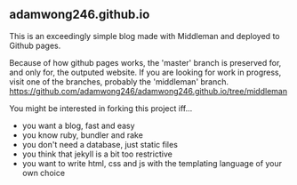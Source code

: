 ## adamwong246.github.io

This is an exceedingly simple blog made with Middleman and deployed to Github pages.

Because of how github pages works, the 'master' branch is preserved for, and only for, the outputed website. If you are looking for work in progress, visit one of the branches, probably the 'middleman' branch. https://github.com/adamwong246/adamwong246.github.io/tree/middleman

You might be interested in forking this project iff...
* you want a blog, fast and easy
* you know ruby, bundler and rake
* you don't need a database, just static files
* you think that jekyll is a bit too restrictive
* you want to write html, css and js with the templating language of your own choice

